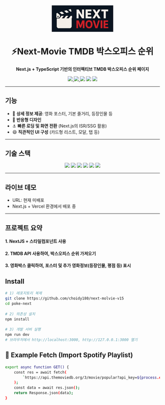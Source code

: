 <!-- BANNER -->
<p align="center">
  <img src="./public/next-movie.jpg" alt="next-movie Banner" width="200px" />
</p> 



<h1 align="center">⚡Next-Movie TMDB 박스오피스 순위</h1>
<p align="center">
  <b>Next.js + TypeScript 기반의 인터렉티브 TMDB 박스오피스 순위 페이지</b>
</p>

<p align="center">
  <a href="https://poke-next-amber.vercel.app">
    <img src="https://img.shields.io/badge/Live-Demo-blue?logo=vercel&logoColor=white" />
  </a>
  <a href="https://github.com/choidy180/poke-next">
    <img src="https://img.shields.io/github/stars/choidy180/poke-next?style=social" />
  </a>
  <img src="https://img.shields.io/github/license/choidy180/poke-next?color=brightgreen" />
  <img src="https://img.shields.io/badge/PRs-welcome-yellow?logo=github" />
  <img src="https://img.shields.io/badge/Made%20with-❤️-ff69b4" />
</p>

---

##  기능
- 📢 **상세 정보 제공**: 영화 포스터, 기본 줄거리, 등장인물 등
- 🎨 **반응형 디자인**
- ⚓ **빠른 로딩 및 화면 전환** (Next.js의 ISR/SSG 활용)
- 😄 **직관적인 UI 구성** (카드형 리스트, 모달, 탭 등)

---

##  기술 스택
<p align="center">
  <img src="https://img.shields.io/badge/Next.js-000?logo=next.js" />
  <img src="https://img.shields.io/badge/TypeScript-3178C6?logo=typescript&logoColor=fff" />
  <img src="https://img.shields.io/badge/React-61DAFB?logo=react&logoColor=000" />
  <img src="https://img.shields.io/badge/API-PokeAPI-059CFA?logo=api" />
  <img src="https://img.shields.io/badge/CSS Modules-000?logo=css3&logoColor=fff" />
  <img src="https://img.shields.io/badge/Vercel-000?logo=vercel&logoColor=fff" />
</p>

---

##  라이브 데모
-  URL: 현재 미배포
-  Next.js + Vercel 환경에서 배포 중

---

##  프로젝트 요약
#### 1. NextJS + 스타일컴포넌트 사용
#### 2. TMDB API 사용하여, 박스오피스 순위 가져오기
#### 3. 영화박스 클릭하여, 포스터 및 추가 영화정보(등장인물, 평점 등) 표시


##  Install
```bash
# 1) 레포지토리 복제
git clone https://github.com/choidy180/next-molvie-v15
cd poke-next

# 2) 의존성 설치
npm install

# 3) 개발 서버 실행
npm run dev
# 브라우저에서 http://localhost:3000, http://127.0.0.1:3000 열기
```

## 📡 Example Fetch (Import Spotify Playlist)
```bash
export async function GET() {
    const res = await fetch(
        `https://api.themoviedb.org/3/movie/popular?api_key=${process.env.TMDB_API_KEY}&language=ko-KR`
    );
    const data = await res.json();
    return Response.json(data);
}
```
